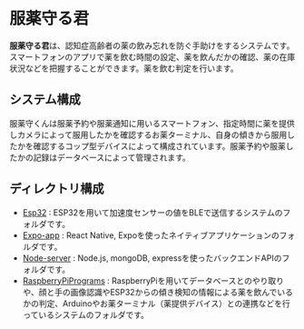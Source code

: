 # 服薬守る君

 **服薬守る君**は、認知症高齢者の薬の飲み忘れを防ぐ手助けをするシステムです。
 スマートフォンのアプリで薬を飲む時間の設定、薬を飲んだかの確認、薬の在庫状況などを把握することができます。薬を飲む判定を行います。

## システム構成
服薬守くんは服薬予約や服薬通知に用いるスマートフォン、指定時間に薬を提供しカメラによって服用したかを確認するお薬ターミナル、自身の傾きから服用したかを確認するコップ型デバイスによって構成されています。服薬予約や服薬したかの記録はデータベースによって管理されます。

## ディレクトリ構成

 - [Esp32](https://github.com/ao320/hukuyakumamoru/tree/main/Esp32) : ESP32を用いて加速度センサーの値をBLEで送信するシステムのフォルダです。
 - [Expo-app](https://github.com/ao320/hukuyakumamoru/tree/main/Expo-app) : React Native, Expoを使ったネイティブアプリケーションのフォルダです。
 - [Node-server](https://github.com/ao320/hukuyakumamoru/tree/main/Node-server) : Node.js, mongoDB, expressを使ったバックエンドAPIのフォルダです。
 - [RaspberryPiPrograms](https://github.com/ao320/hukuyakumamoru/tree/main/RaspberryPiPrograms) : RaspberryPiを用いてデータベースとのやり取りや、顔と手の画像認識やESP32からの傾き検知の情報による薬を飲んでいるかの判定、Arduinoやお薬ターミナル（薬提供デバイス）との連携などを行っているシステムのフォルダです。
